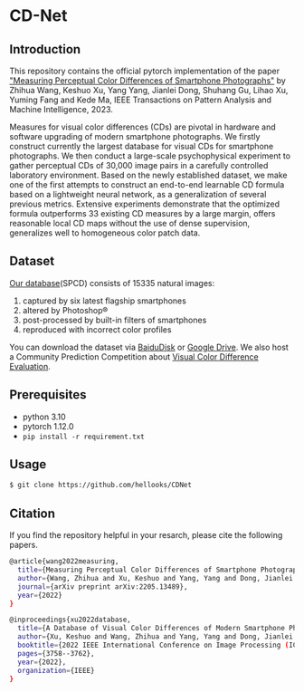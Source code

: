 # CD-Net
## Introduction
This repository contains the official pytorch implementation of the paper ["Measuring Perceptual Color Differences of Smartphone Photographs"](https://arxiv.org/abs/2205.13489) by Zhihua Wang, Keshuo Xu, Yang Yang, Jianlei Dong, Shuhang Gu, Lihao Xu, Yuming Fang and Kede Ma, IEEE Transactions on Pattern Analysis and Machine Intelligence, 2023. 

Measures for visual color differences (CDs) are pivotal in hardware and software upgrading of modern smartphone photographs. We firstly construct currently the largest database for visual CDs for smartphone photographs. We then conduct a large-scale psychophysical experiment to gather perceptual CDs of 30,000 image pairs in a carefully controlled laboratory environment. Based on the newly established dataset, we make one of the first attempts to construct an end-to-end learnable CD formula based on a lightweight neural network, as a generalization of several previous metrics. Extensive experiments demonstrate that the optimized formula outperforms 33 existing CD measures by a large margin, offers reasonable local CD maps without the use of dense supervision, generalizes well to homogeneous color patch data.

## Dataset
[Our database](https://ieeexplore.ieee.org/abstract/document/9897498)(SPCD) consists of 15335 natural images:
1) captured by six latest flagship smartphones
2) altered by Photoshop®
3) post-processed by built-in filters of smartphones
4) reproduced with incorrect color profiles

You can download the dataset via [BaiduDisk](https://pan.baidu.com/s/18bzu-qhpMW3PqLTlVdoZRQ?pwd=txeh) or [Google Drive](https://drive.google.com/drive/folders/1Wh9fcDPviZcYWqCpXvnsJux1mnZ5WkCf?usp=share_link).
We also host a Community Prediction Competition about [Visual Color Difference Evaluation](https://www.kaggle.com/competitions/visual-color-difference-evaluation).
## Prerequisites
* python 3.10
* pytorch 1.12.0
* ``pip install -r requirement.txt``

## Usage
```sh
$ git clone https://github.com/hellooks/CDNet
```
## Citation
If you find the repository helpful in your resarch, please cite the following papers.
```sh
@article{wang2022measuring,
  title={Measuring Perceptual Color Differences of Smartphone Photographs},
  author={Wang, Zhihua and Xu, Keshuo and Yang, Yang and Dong, Jianlei and Gu, Shuhang and Xu, Lihao and Fang, Yuming and Ma, Kede},
  journal={arXiv preprint arXiv:2205.13489},
  year={2022}
}
```
```sh
@inproceedings{xu2022database,
  title={A Database of Visual Color Differences of Modern Smartphone Photography},
  author={Xu, Keshuo and Wang, Zhihua and Yang, Yang and Dong, Jianlei and Xu, Lihao and Fang, Yuming and Ma, Kede},
  booktitle={2022 IEEE International Conference on Image Processing (ICIP)},
  pages={3758--3762},
  year={2022},
  organization={IEEE}
}
```
